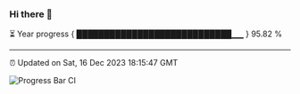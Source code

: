 ### Hi there 👋

⏳ Year progress { ████████████████████████████▁▁ } 95.82 %

---

⏰ Updated on Sat, 16 Dec 2023 18:15:47 GMT

![Progress Bar CI](https://github.com/liununu/liununu/workflows/Progress%20Bar%20CI/badge.svg)
